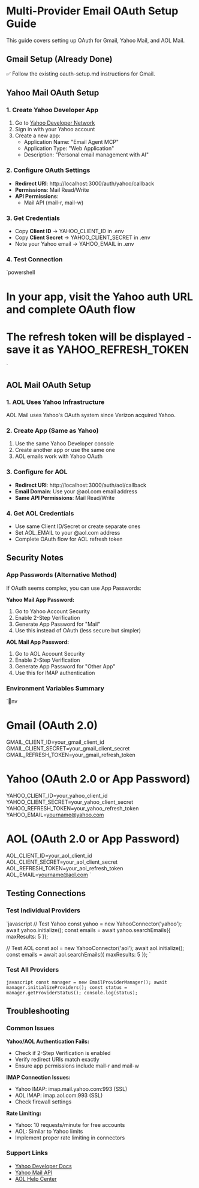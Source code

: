 # Multi-Provider Email OAuth Setup Guide

This guide covers setting up OAuth for Gmail, Yahoo Mail, and AOL Mail.

## Gmail Setup (Already Done)
✅ Follow the existing oauth-setup.md instructions for Gmail.

## Yahoo Mail OAuth Setup

### 1. Create Yahoo Developer App
1. Go to [Yahoo Developer Network](https://developer.yahoo.com/)
2. Sign in with your Yahoo account
3. Create a new app:
   - Application Name: "Email Agent MCP"
   - Application Type: "Web Application"
   - Description: "Personal email management with AI"

### 2. Configure OAuth Settings
- **Redirect URI**: http://localhost:3000/auth/yahoo/callback
- **Permissions**: Mail Read/Write
- **API Permissions**: 
  - Mail API (mail-r, mail-w)

### 3. Get Credentials
- Copy **Client ID** → YAHOO_CLIENT_ID in .env
- Copy **Client Secret** → YAHOO_CLIENT_SECRET in .env
- Note your Yahoo email → YAHOO_EMAIL in .env

### 4. Test Connection
`powershell
# In your app, visit the Yahoo auth URL and complete OAuth flow
# The refresh token will be displayed - save it as YAHOO_REFRESH_TOKEN
`

## AOL Mail OAuth Setup

### 1. AOL Uses Yahoo Infrastructure
AOL Mail uses Yahoo's OAuth system since Verizon acquired Yahoo.

### 2. Create App (Same as Yahoo)
1. Use the same Yahoo Developer console
2. Create another app or use the same one
3. AOL emails work with Yahoo OAuth

### 3. Configure for AOL
- **Redirect URI**: http://localhost:3000/auth/aol/callback
- **Email Domain**: Use your @aol.com email address
- **Same API Permissions**: Mail Read/Write

### 4. Get AOL Credentials
- Use same Client ID/Secret or create separate ones
- Set AOL_EMAIL to your @aol.com address
- Complete OAuth flow for AOL refresh token

## Security Notes

### App Passwords (Alternative Method)
If OAuth seems complex, you can use App Passwords:

**Yahoo Mail App Password:**
1. Go to Yahoo Account Security
2. Enable 2-Step Verification
3. Generate App Password for "Mail"
4. Use this instead of OAuth (less secure but simpler)

**AOL Mail App Password:**
1. Go to AOL Account Security  
2. Enable 2-Step Verification
3. Generate App Password for "Other App"
4. Use this for IMAP authentication

### Environment Variables Summary
`nv
# Gmail (OAuth 2.0)
GMAIL_CLIENT_ID=your_gmail_client_id
GMAIL_CLIENT_SECRET=your_gmail_client_secret  
GMAIL_REFRESH_TOKEN=your_gmail_refresh_token

# Yahoo (OAuth 2.0 or App Password)
YAHOO_CLIENT_ID=your_yahoo_client_id
YAHOO_CLIENT_SECRET=your_yahoo_client_secret
YAHOO_REFRESH_TOKEN=your_yahoo_refresh_token
YAHOO_EMAIL=yourname@yahoo.com

# AOL (OAuth 2.0 or App Password)  
AOL_CLIENT_ID=your_aol_client_id
AOL_CLIENT_SECRET=your_aol_client_secret
AOL_REFRESH_TOKEN=your_aol_refresh_token
AOL_EMAIL=yourname@aol.com
`

## Testing Connections

### Test Individual Providers
`javascript
// Test Yahoo
const yahoo = new YahooConnector('yahoo');
await yahoo.initialize();
const emails = await yahoo.searchEmails({ maxResults: 5 });

// Test AOL
const aol = new YahooConnector('aol');
await aol.initialize(); 
const emails = await aol.searchEmails({ maxResults: 5 });
`

### Test All Providers
`javascript
const manager = new EmailProviderManager();
await manager.initializeProviders();
const status = manager.getProviderStatus();
console.log(status);
`

## Troubleshooting

### Common Issues

**Yahoo/AOL Authentication Fails:**
- Check if 2-Step Verification is enabled
- Verify redirect URIs match exactly
- Ensure app permissions include mail-r and mail-w

**IMAP Connection Issues:**
- Yahoo IMAP: imap.mail.yahoo.com:993 (SSL)
- AOL IMAP: imap.aol.com:993 (SSL)
- Check firewall settings

**Rate Limiting:**
- Yahoo: 10 requests/minute for free accounts
- AOL: Similar to Yahoo limits
- Implement proper rate limiting in connectors

### Support Links
- [Yahoo Developer Docs](https://developer.yahoo.com/oauth2/guide/)
- [Yahoo Mail API](https://developer.yahoo.com/mail/)
- [AOL Help Center](https://help.aol.com/articles/how-do-i-use-other-email-applications-to-send-and-receive-my-aol-mail)
